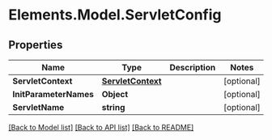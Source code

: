 # Elements.Model.ServletConfig

## Properties

Name | Type | Description | Notes
------------ | ------------- | ------------- | -------------
**ServletContext** | [**ServletContext**](ServletContext.md) |  | [optional] 
**InitParameterNames** | **Object** |  | [optional] 
**ServletName** | **string** |  | [optional] 

[[Back to Model list]](../README.md#documentation-for-models) [[Back to API list]](../README.md#documentation-for-api-endpoints) [[Back to README]](../README.md)

